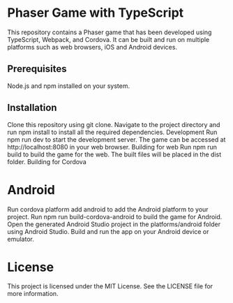 # Phaser Game with TypeScript

This repository contains a Phaser game that has been developed using TypeScript, Webpack, and Cordova. It can be built and run on multiple platforms such as web browsers, iOS and Android devices.

## Prerequisites
Node.js and npm installed on your system.

## Installation

Clone this repository using git clone.
Navigate to the project directory and run npm install to install all the required dependencies.
Development
Run npm run dev to start the development server.
The game can be accessed at http://localhost:8080 in your web browser.
Building for web
Run npm run build to build the game for the web.
The built files will be placed in the dist folder.
Building for Cordova

# Android
Run cordova platform add android to add the Android platform to your project.
Run npm run build-cordova-android to build the game for Android.
Open the generated Android Studio project in the platforms/android folder using Android Studio.
Build and run the app on your Android device or emulator.

# License
This project is licensed under the MIT License. See the LICENSE file for more information.